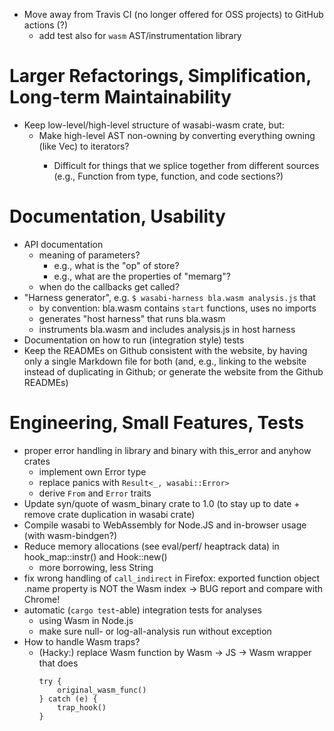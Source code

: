 - Move away from Travis CI (no longer offered for OSS projects) to GitHub actions (?)
    * add test also for `wasm` AST/instrumentation library

# Larger Refactorings, Simplification, Long-term Maintainability

- Keep low-level/high-level structure of wasabi-wasm crate, but:
    * Make high-level AST non-owning by converting everything owning (like Vec<Type>) to iterators?
        - Difficult for things that we splice together from different sources (e.g., Function from type, function, and code sections?)

# Documentation, Usability

- API documentation
    * meaning of parameters?
         - e.g., what is the "op" of store?
         - e.g., what are the properties of "memarg"?
    * when do the callbacks get called?
- "Harness generator", e.g. ```$ wasabi-harness bla.wasm analysis.js``` that
    * by convention: bla.wasm contains ```start``` functions, uses no imports
    * generates "host harness" that runs bla.wasm
    * instruments bla.wasm and includes analysis.js in host harness
- Documentation on how to run (integration style) tests
- Keep the READMEs on Github consistent with the website, by having only a single Markdown file for both (and, e.g., linking to the website instead of duplicating in Github; or generate the website from the Github READMEs)

# Engineering, Small Features, Tests

- proper error handling in library and binary with this_error and anyhow crates
    * implement own Error type
    * replace panics with ```Result<_, wasabi::Error>```
    * derive ```From``` and ```Error``` traits
- Update syn/quote of wasm_binary crate to 1.0 (to stay up to date + remove crate duplication in wasabi crate)
- Compile wasabi to WebAssembly for Node.JS and in-browser usage (with wasm-bindgen?)
- Reduce memory allocations (see eval/perf/ heaptrack data) in hook_map::instr() and Hook::new()
    * more borrowing, less String
- fix wrong handling of ```call_indirect``` in Firefox: exported function object .name property is NOT the Wasm index -> BUG report and compare with Chrome!
- automatic (```cargo test```-able) integration tests for analyses 
    * using Wasm in Node.js
    * make sure null- or log-all-analysis run without exception
- How to handle Wasm traps?
    * (Hacky:) replace Wasm function by Wasm -> JS -> Wasm wrapper that does 
        ```
        try { 
            original_wasm_func()
        } catch (e) {
            trap_hook()
        }
        ```
